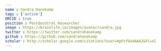 ```yaml
---
name : Sandra Hanekamp
tags : ['active']
ORCID : true
position : Postdocotral Researcher
image : https://brainlife.io/images/avatar/sandra.jpg
twitter : https://twitter.com/sandrahanekamp
github : https://github.com/sandrahanekamp
scholar : http://scholar.google.com/citations?user=HpFvfUsAAAAJ&hl=nl
---
```

